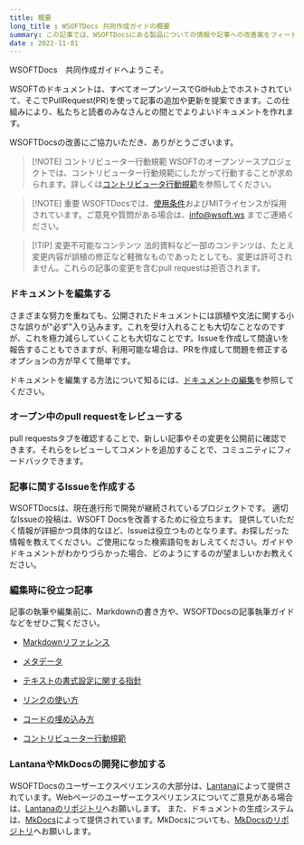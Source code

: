 ```yaml
---
title: 概要
long_title : WSOFTDocs 共同作成ガイドの概要
summary: この記事では、WSOFTDocsにある製品についての情報や記事への改善案をフィートバックする方法を説明します。
date : 2022-11-01
---
```

WSOFTDocs　共同作成ガイドへようこそ。

WSOFTのドキュメントは、すべてオープンソースでGitHub上でホストされていて、そこでPullRequest(PR)を使って記事の追加や更新を提案できます。この仕組みにより、私たちと読者のみなさんとの間とでよりよいドキュメントを作れます。

WSOFTDocsの改善にご協力いただき、ありがとうございます。

> [!NOTE] コントリビューター行動規範
> WSOFTのオープンソースプロジェクトでは、コントリビューター行動規範にしたがって行動することが求められます。詳しくは[コントリビュータ行動規範](./contributor-covenant.md)を参照してください。

<!-- -->
> [!NOTE] 重要
> WSOFTDocsでは、[使用条件](../legal/docs-termsofuse.md)およびMITライセンスが採用されています。ご意見や質問がある場合は、info@wsoft.ws までご連絡ください。

<!-- -->
> [!TIP] 変更不可能なコンテンツ
> 法的資料など一部のコンテンツは、たとえ変更内容が誤植の修正など軽微なものであったとしても、変更は許可されません。これらの記事の変更を含むpull requestは拒否されます。

### ドキュメントを編集する
さまざまな努力を重ねても、公開されたドキュメントには誤植や文法に関する小さな誤りが"必ず"入り込みます。これを受け入れることも大切なことなのですが、これを極力減らしていくことも大切なことです。Issueを作成して間違いを報告することもできますが、利用可能な場合は、PRを作成して問題を修正するオプションの方が早くて簡単です。

ドキュメントを編集する方法について知るには、[ドキュメントの編集](./edit-document.md)を参照してください。

### オープン中のpull requestをレビューする
pull requestsタブを確認することで、新しい記事やその変更を公開前に確認できます。それらをレビューしてコメントを追加することで、コミュニティにフィードバックできます。

### 記事に関するIssueを作成する
WSOFTDocsは、現在進行形で開発が継続されているプロジェクトです。
適切なIssueの投稿は、WSOFT Docsを改善するために役立ちます。
提供していただく情報が詳細かつ具体的なほど、Issueは役立つものとなります。お探しだった情報を教えてください。ご使用になった検索語句をおしえてください。ガイドやドキュメントがわかりづらかった場合、どのようにするのが望ましいかお教えください。

### 編集時に役立つ記事
記事の執筆や編集前に、Markdownの書き方や、WSOFTDocsの記事執筆ガイドなどをぜひご覧ください。

- [Markdownリファレンス](./markdown.md)
- [メタデータ](./metadata.md)
- [テキストの書式設定に関する指針](./text-formatting-guidelines.md)
- [リンクの使い方](./how-to-write-links.md)
- [コードの埋め込み方](./include-code.md)

- [コントリビューター行動規範](./contributor-covenant.md)

### LantanaやMkDocsの開発に参加する
WSOFTDocsのユーザーエクスペリエンスの大部分は、[Lantana](https://lantana.wsoft.ws/)によって提供されています。Webページのユーザーエクスペリエンスについてご意見がある場合は、[Lantanaのリポジトリ](https://github.com/WSOFT-Project/lantana)へお願いします。
また、ドキュメントの生成システムは、[MkDocs](https://www.mkdocs.org)によって提供されています。MkDocsについても、[MkDocsのリポジトリ](https://github.com/mkdocs/mkdocs)へお願いします。
